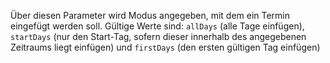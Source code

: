 Über diesen Parameter wird Modus angegeben, mit dem ein Termin eingefügt werden soll. Gültige Werte sind: `allDays` (alle Tage einfügen), `startDays` (nur den Start-Tag, sofern dieser innerhalb des angegebenen Zeitraums liegt einfügen) und `firstDays` (den ersten gültigen Tag einfügen)
